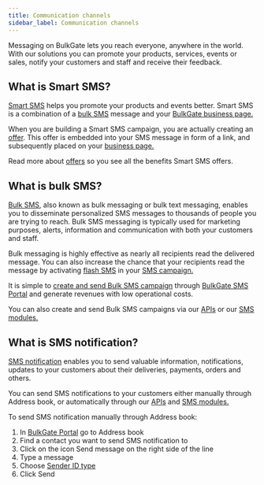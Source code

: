 ```yaml
---
title: Communication channels
sidebar_label: Communication channels 
---
```


Messaging on BulkGate lets you reach everyone, anywhere in the world. With our solutions you can promote your products, services, events or sales, notify your customers and staff and receive their feedback.

## What is Smart SMS?

[Smart SMS](https://www.bulkgate.com/en/solutions/smart-sms/) helps you promote your products and events better. Smart SMS is a combination of a [bulk SMS](https://www.bulkgate.com/en/solutions/sms#bulk-sms) message and your [BulkGate business page.](business-page.md#what-is-a-business-page) 

When you are building a Smart SMS campaign, you are actually creating an [offer](https://www.bulkgate.com/en/solutions/smart-sms#offers). This offer is embedded into your SMS message in form of a link, and subsequently placed on your [business page.](business-page.md#what-is-a-business-page) 

Read more about [offers](offers.md#what-is-an-offer) so you see all the benefits Smart SMS offers.

## What is bulk SMS?
[Bulk SMS](https://www.bulkgate.com/en/solutions/sms#bulk-sms), also known as bulk messaging or bulk text messaging, enables you to disseminate personalized SMS messages to thousands of people you are trying to reach. 
Bulk SMS messaging is typically used for marketing purposes, alerts, information and communication with both your customers and staff.  

Bulk messaging is highly effective as nearly all recipients read the delivered message. You can also increase the chance that your recipients read the message by activating [flash SMS](building-and-sending-campaigns.md#what-is-flash-sms) in your [SMS campaign.](building-and-sending-campaigns.md#how-do-i-create-and-send-sms-campaign-on-bulkgate)
 
It is simple to [create and send Bulk SMS campaign](building-and-sending-campaigns.md#how-do-i-create-and-send-sms-campaign-on-bulkgate) through [BulkGate SMS Portal]( https://www.bulkgate.com/en/sms-portal/) and generate revenues with low operational costs. 

You can also create and send Bulk SMS campaigns via our [APIs](https://www.bulkgate.com/en/developers/sms-api/) or our [SMS modules.](https://www.bulkgate.com/en/sms-module/) 

## What is SMS notification?
[SMS notification](https://www.bulkgate.com/en/solutions/sms/#sms-notification) enables you to send valuable information, notifications, updates to your customers about their deliveries, payments, orders and others. 

You can send SMS notifications to your customers either manually through Address book, or automatically through our [APIs](https://www.bulkgate.com/en/developers/sms-api/) and [SMS modules.](https://www.bulkgate.com/en/sms-module/)

To send SMS notification manually through Address book:
1.	In [BulkGate Portal](https://portal.bulkgate.com) go to Address book
2.	Find a contact you want to send SMS notification to
3.	Click on the icon Send message on the right side of the line
4.	Type a message
5.	Choose [Sender ID type](building-and-sending-campaigns.md#what-is-a-sender-type-and-how-can-i-use-it)
6.	Click Send
